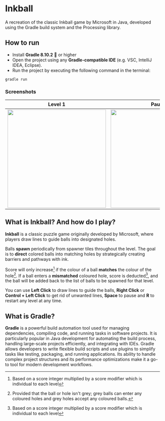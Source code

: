 # Inkball
A recreation of the classic Inkball game by Microsoft in Java, developed using the Gradle build system and the Processing library.

## How to run
* Install **Gradle 8.10.2** 🐘 or higher
* Open the project using any **Gradle-compatible IDE** (e.g. VSC, IntelliJ IDEA, Eclipse).
* Run the project by executing the following command in the terminal:
```
gradle run
```

### Screenshots
Level 1 | Paused | Level Won
:-:|:-:|:-:
<img src="https://github.com/user-attachments/assets/c5856684-4db4-46ac-864a-149ddae47e9e" width="320"/> | <img src="https://github.com/user-attachments/assets/adafa839-7eeb-462c-903c-36be8ee342ea" width="320"/> | <img src="https://github.com/user-attachments/assets/e809a6fd-892a-41c9-bdfb-87a3d9139d09" width="320"/>

## What is Inkball? And how do I play?
**Inkball** is a classic puzzle game originally developed by Microsoft, where players draw lines to guide balls into designated holes.

Balls **spawn** periodically from spawner tiles throughout the level. The goal is to **direct** colored balls into matching holes by strategically creating barriers and pathways with ink.

Score will only increase[^1] if the colour of a ball **matches** the colour of the hole[^2]. If a ball enters a **mismatched** coloured hole, score is deducted[^1], and the ball will be added back to the list of balls to be spawned for that level.

You can use **Left Click** to draw lines to guide the balls, **Right Click** or **Control + Left Click** to get rid of unwanted lines, **Space** to pause and **R** to restart any level at any time.

## What is Gradle?
**Gradle** is a powerful build automation tool used for managing dependencies, compiling code, and running tasks in software projects. It is particularly popular in Java development for automating the build process, handling large-scale projects efficiently, and integrating with IDEs. Gradle allows developers to write flexible build scripts and use plugins to simplify tasks like testing, packaging, and running applications. Its ability to handle complex project structures and its performance optimizations make it a go-to tool for modern development workflows.

[^1]: Based on a score integer multiplied by a score modifier which is individual to each level
[^2]: Provided that the ball or hole isn't grey; grey balls can enter any coloured holes and grey holes accept any coloured balls.
